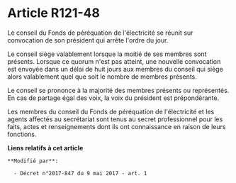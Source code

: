 # Article R121-48

Le conseil du Fonds de péréquation de l'électricité se réunit sur convocation de son président qui arrête l'ordre du jour.

Le conseil siège valablement lorsque la moitié de ses membres sont présents. Lorsque ce quorum n'est pas atteint, une
nouvelle convocation est envoyée dans un délai de huit jours aux membres du conseil qui siège alors valablement quel que soit
le nombre de membres présents.

Le conseil se prononce à la majorité des membres présents ou représentés. En cas de partage égal des voix, la voix du
président est prépondérante.

Les membres du conseil du Fonds de péréquation de l'électricité et les agents affectés au secrétariat sont tenus au secret
professionnel pour les faits, actes et renseignements dont ils ont connaissance en raison de leurs fonctions.

**Liens relatifs à cet article**

	**Modifié par**:

	  - Décret n°2017-847 du 9 mai 2017 - art. 1
